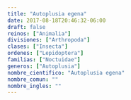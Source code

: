 ```yaml
---
title: "Autoplusia egena"
date: 2017-08-18T20:46:32-06:00
draft: false
reinos: ["Animalia"]
divisiones: ["Arthropoda"]
clases: ["Insecta"]
ordenes: ["Lepidoptera"]
familias: ["Noctuidae"]
generos: ["Autoplusia"]
nombre_cientifico: "Autoplusia egena"
nombre_comun: ""
nombre_ingles: ""
---
```

